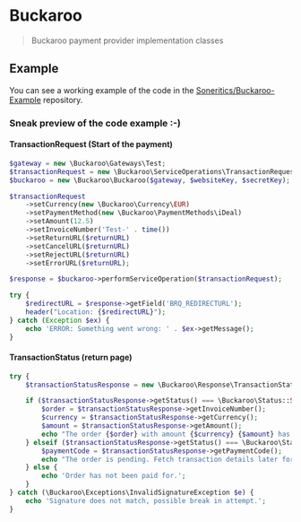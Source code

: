 # Buckaroo
> Buckaroo payment provider implementation classes


## Example
You can see a working example of the code in the [Soneritics/Buckaroo-Example](https://github.com/Soneritics/Buckaroo-Example) repository.

### Sneak preview of the code example :-)
#### TransactionRequest (Start of the payment)
```php
$gateway = new \Buckaroo\Gateways\Test;
$transactionRequest = new \Buckaroo\ServiceOperations\TransactionRequest;
$buckaroo = new \Buckaroo\Buckaroo($gateway, $websiteKey, $secretKey);

$transactionRequest
    ->setCurrency(new \Buckaroo\Currency\EUR)
    ->setPaymentMethod(new \Buckaroo\PaymentMethods\iDeal)
    ->setAmount(12.5)
    ->setInvoiceNumber('Test-' . time())
    ->setReturnURL($returnURL)
    ->setCancelURL($returnURL)
    ->setRejectURL($returnURL)
    ->setErrorURL($returnURL);

$response = $buckaroo->performServiceOperation($transactionRequest);

try {
    $redirectURL = $response->getField('BRQ_REDIRECTURL');
    header("Location: {$redirectURL}");
} catch (Exception $ex) {
    echo 'ERROR: Something went wrong: ' . $ex->getMessage();
}
```

#### TransactionStatus (return page)
``` php
try {
    $transactionStatusResponse = new \Buckaroo\Response\TransactionStatusResponse($_POST, $secretKey);

    if ($transactionStatusResponse->getStatus() === \Buckaroo\Status::SUCCESS) {
        $order = $transactionStatusResponse->getInvoiceNumber();
        $currency = $transactionStatusResponse->getCurrency();
        $amount = $transactionStatusResponse->getAmount();
        echo "The order {$order} with amount {$currency} {$amount} has been paid.";
    } elseif ($transactionStatusResponse->getStatus() === \Buckaroo\Status::PENDING_PROCESSING) {
        $paymentCode = $transactionStatusResponse->getPaymentCode();
        echo "The order is pending. Fetch transaction details later for order with payment code {$paymentCode}.";
    } else {
        echo 'Order has not been paid for.';
    }
} catch (\Buckaroo\Exceptions\InvalidSignatureException $e) {
    echo 'Signature does not match, possible break in attempt.';
}
```